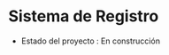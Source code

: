 <h1> Sistema de Registro</h1>

- Estado del proyecto : En construcción
                              
                              
